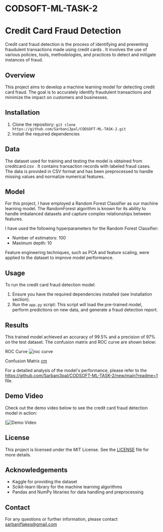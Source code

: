 # CODSOFT-ML-TASK-2

# Credit Card Fraud Detection
Credit card fraud detection is the process of identifying and preventing fraudulent transactions made using credit cards . It involves the use of various policies, tools, methodologies, and practices to detect and mitigate instances of fraud.


## Overview
This project aims to develop a machine learning model for detecting credit card fraud. The goal is to accurately identify fraudulent transactions and minimize the impact on customers and businesses.

## Installation
1. Clone the repository: `git clone https://github.com/Sarbani3pal/CODSOFT-ML-TASK-2.git`
2. Install the required dependencies

## Data
The dataset used for training and testing the model is obtained from creditcard.csv . It contains transaction records with labeled fraud cases. The data is provided in CSV format and has been preprocessed to handle missing values and normalize numerical features.

## Model
For this project, I have employed a Random Forest Classifier as our machine learning model. The RandomForest algorithm is known for its ability to handle imbalanced datasets and capture complex relationships between features.

I have used the following hyperparameters for the Random Forest Classifier:
- Number of estimators: 100
- Maximum depth: 10

Feature engineering techniques, such as PCA and feature scaling, were applied to the dataset to improve model performance.

## Usage
To run the credit card fraud detection model:
1. Ensure you have the required dependencies installed (see Installation section).
2. Run the `app.py` script:
This script will load the pre-trained model, perform predictions on new data, and generate a fraud detection report.

## Results
This trained model achieved an accuracy of 99.5% and a precision of 97% on the test dataset. The confusion matrix and ROC curve are shown below:

ROC Curve ![roc curve](https://github.com/Sarbani3pal/CODSOFT-ML-TASK-2/assets/106859451/1b7fb93e-38cf-49d7-9e1f-b26867cea8ae)<p>Confusion Matrix [cm](https://github.com/Sarbani3pal/CODSOFT-ML-TASK-2/assets/106859451/e8798a5e-21dd-4a07-a187-c10f093e60ff)</p>




For a detailed analysis of the model's performance, please refer to the https://github.com/Sarbani3pal/CODSOFT-ML-TASK-2/new/main?readme=1 file.

## Demo Video
Check out the demo video below to see the credit card fraud detection model in action:

[![Demo Video](https://www.linkedin.com/posts/sarbani-pal-219454211_crefitcardfrauddetection-codsoft-innovation-activity-7102865506524643329-7TxL?utm_source=share&utm_medium=member_desktop)

## License
This project is licensed under the MIT License. See the [LICENSE](LICENSE) file for more details.

## Acknowledgements
- Kaggle for providing the dataset
- Scikit-learn library for the machine learning algorithms
- Pandas and NumPy libraries for data handling and preprocessing

## Contact
For any questions or further information, please contact sarbaniflakes@gmail.com
